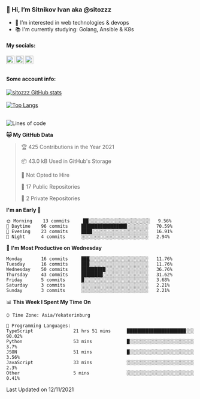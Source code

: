 ### 👋 Hi, I’m Sitnikov Ivan aka @sitozzz
- 👀 I’m interested in web technologies & devops
- 📚 I'm currently studying: Golang, Ansible & K8s

#### My socials:
[<img align="left" alt="sitozzz | Instagram" width="22px" src="https://cdn.jsdelivr.net/npm/simple-icons@v3/icons/gmail.svg" />][gmail]
[<img align="left" alt="sitozzz | LinkedIn" width="22px" src="https://cdn.jsdelivr.net/npm/simple-icons@v3/icons/linkedin.svg" />][linkedin]
[<img align="left" alt="sitozzz | Instagram" width="22px" src="https://cdn.jsdelivr.net/npm/simple-icons@v3/icons/instagram.svg" />][instagram]

[gmail]: mailto:sit7602@gmail.com
[linkedin]: https://www.linkedin.com/in/ivan-sitnikov-650ba2203
[instagram]: https://www.instagram.com/sitozzz_rulozzz/

<br/><br/>

#### Some account info:

[![sitozzz GitHub stats](https://github-readme-stats.vercel.app/api?username=sitozzz)](https://github.com/anuraghazra/github-readme-stats)
<br/><br/>
[![Top Langs](https://github-readme-stats.vercel.app/api/top-langs/?username=sitozzz&layout=compact)](https://github.com/anuraghazra/github-readme-stats)
<br/><br/>
<!--START_SECTION:waka-->
![Lines of code](https://img.shields.io/badge/From%20Hello%20World%20I%27ve%20Written-185931%20lines%20of%20code-blue)

**🐱 My GitHub Data** 

> 🏆 425 Contributions in the Year 2021
 > 
> 📦 43.0 kB Used in GitHub's Storage 
 > 
> 🚫 Not Opted to Hire
 > 
> 📜 17 Public Repositories 
 > 
> 🔑 2 Private Repositories  
 > 
**I'm an Early 🐤** 

```text
🌞 Morning    13 commits     ██░░░░░░░░░░░░░░░░░░░░░░░   9.56% 
🌆 Daytime    96 commits     █████████████████░░░░░░░░   70.59% 
🌃 Evening    23 commits     ████░░░░░░░░░░░░░░░░░░░░░   16.91% 
🌙 Night      4 commits      ░░░░░░░░░░░░░░░░░░░░░░░░░   2.94%

```
📅 **I'm Most Productive on Wednesday** 

```text
Monday       16 commits     ███░░░░░░░░░░░░░░░░░░░░░░   11.76% 
Tuesday      16 commits     ███░░░░░░░░░░░░░░░░░░░░░░   11.76% 
Wednesday    50 commits     █████████░░░░░░░░░░░░░░░░   36.76% 
Thursday     43 commits     ████████░░░░░░░░░░░░░░░░░   31.62% 
Friday       5 commits      █░░░░░░░░░░░░░░░░░░░░░░░░   3.68% 
Saturday     3 commits      ░░░░░░░░░░░░░░░░░░░░░░░░░   2.21% 
Sunday       3 commits      ░░░░░░░░░░░░░░░░░░░░░░░░░   2.21%

```


📊 **This Week I Spent My Time On** 

```text
⌚︎ Time Zone: Asia/Yekaterinburg

💬 Programming Languages: 
TypeScript               21 hrs 51 mins      ██████████████████████░░░   90.02% 
Python                   53 mins             █░░░░░░░░░░░░░░░░░░░░░░░░   3.7% 
JSON                     51 mins             █░░░░░░░░░░░░░░░░░░░░░░░░   3.56% 
JavaScript               33 mins             ░░░░░░░░░░░░░░░░░░░░░░░░░   2.3% 
Other                    5 mins              ░░░░░░░░░░░░░░░░░░░░░░░░░   0.41%

```


 Last Updated on 12/11/2021
<!--END_SECTION:waka-->
